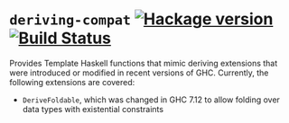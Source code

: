 # `deriving-compat` [![Hackage version](https://img.shields.io/hackage/v/deriving-compat.svg?style=flat)](http://hackage.haskell.org/package/deriving-compat) [![Build Status](https://img.shields.io/travis/haskell-compat/deriving-compat.svg?style=flat)](https://travis-ci.org/haskell-compat/deriving-compat)

Provides Template Haskell functions that mimic deriving extensions that were introduced or modified in recent versions of GHC. Currently, the following extensions are covered:

* `DeriveFoldable`, which was changed in GHC 7.12 to allow folding over data types with existential constraints
